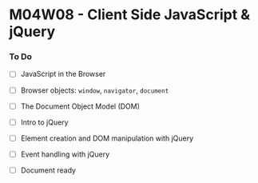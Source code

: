 # M04W08 - Client Side JavaScript & jQuery

### To Do
- [ ] JavaScript in the Browser
- [ ] Browser objects: `window`, `navigator`, `document`
- [ ] The Document Object Model (DOM)
- [ ] Intro to jQuery
- [ ] Element creation and DOM manipulation with jQuery
- [ ] Event handling with jQuery
- [ ] Document ready


























